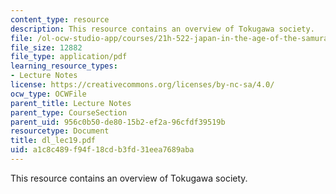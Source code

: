 ```yaml
---
content_type: resource
description: This resource contains an overview of Tokugawa society.
file: /ol-ocw-studio-app/courses/21h-522-japan-in-the-age-of-the-samurai-history-and-film-fall-2006/a1c8c489f94f18cdb3fd31eea7689aba_dl_lec19.pdf
file_size: 12882
file_type: application/pdf
learning_resource_types:
- Lecture Notes
license: https://creativecommons.org/licenses/by-nc-sa/4.0/
ocw_type: OCWFile
parent_title: Lecture Notes
parent_type: CourseSection
parent_uid: 956c0b50-de80-15b2-ef2a-96cfdf39519b
resourcetype: Document
title: dl_lec19.pdf
uid: a1c8c489-f94f-18cd-b3fd-31eea7689aba
---
```

This resource contains an overview of Tokugawa society.
